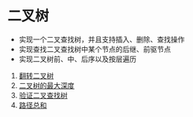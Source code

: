 # 二叉树
- 实现一个二叉查找树，并且支持插入、删除、查找操作
- 实现查找二叉查找树中某个节点的后继、前驱节点
- 实现二叉树前、中、后序以及按层遍历

1. [翻转二叉树](./1)
2. [二叉树的最大深度](./2)
3. [验证二叉查找树](./3)
4. [路径总和](./4)
